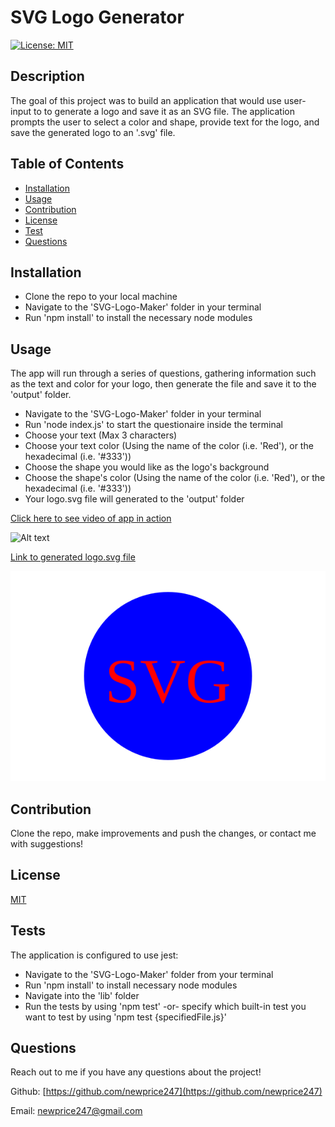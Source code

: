 # SVG Logo Generator
  [![License: MIT](https://img.shields.io/badge/License-MIT-yellow.svg)](https://opensource.org/licenses/MIT)
  ## Description

  The goal of this project was to build an application that would use user-input to to generate a logo and save it as an SVG file. The application prompts the user to select a color and shape, provide text for the logo, and save the generated logo to an '.svg' file.

  ## Table of Contents 
  
  - [Installation](#installation)
  - [Usage](#usage)
  - [Contribution](#contribution)
  - [License](#license)
  - [Test](#test)
  - [Questions](#questions)
  
  ## Installation

  * Clone the repo to your local machine
  * Navigate to the 'SVG-Logo-Maker' folder in your terminal
  * Run 'npm install' to install the necessary node modules
  

  ## Usage

  The app will run through a series of questions, gathering information such as the text and color for your logo, then generate the file and save it to the 'output' folder.
  
  * Navigate to the 'SVG-Logo-Maker' folder in your terminal
  * Run 'node index.js' to start the questionaire inside the terminal
  * Choose your text (Max 3 characters)
  * Choose your text color (Using the name of the color (i.e. 'Red'), or the hexadecimal (i.e. '#333'))
  * Choose the shape you would like as the logo's background
  * Choose the shape's color (Using the name of the color (i.e. 'Red'), or the hexadecimal (i.e. '#333'))
  * Your logo.svg file will generated to the 'output' folder

  [Click here to see video of app in action](https://drive.google.com/file/d/1WhpglDriw-HrHE_cxauzEQpUJLjxNA9W/view)

  ![Alt text](<./lib/media/svgWalkthrough.gif>)
  
  [Link to generated logo.svg file](./output/logo.svg)

  ![Alt text](output/logo.svg)

  ## Contribution

  Clone the repo, make improvements and push the changes, or contact me with suggestions!

  ## License

  [MIT](https://opensource.org/licenses/MIT)

  ## Tests

  The application is configured to use jest: 
  * Navigate to the 'SVG-Logo-Maker' folder from your terminal
  * Run 'npm install' to install necessary node modules
  * Navigate into the 'lib' folder 
  * Run the tests by using 'npm test' -or- specify which built-in test you want to test by using 'npm test {specifiedFile.js}'

  ## Questions
  
  Reach out to me if you have any questions about the project!
  
  Github: [https://github.com/newprice247](https://github.com/newprice247)
  
  Email: newprice247@gmail.com
